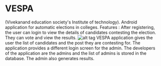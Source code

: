 # VESPA
(Vivekanand education society's Institute of technology). Android application for automatic elections in colleges.
Features :
After registering, the user can login to view the details of candidates contesting the election.
They can vote and view the results.
![alt tag](https://cloud.githubusercontent.com/assets/10370575/7657798/8920eaf0-fb52-11e4-83f4-1d052e190142.png)
VESPA application gives the user the list of candidates and the post they are contesting for.
The application provides a different login screen for the admin.
The developers of the application are the admins and the list of admins is stored in the database. The admin also generates results.

